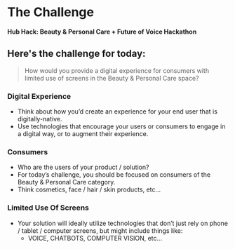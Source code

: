 # The Challenge

**Hub Hack: Beauty & Personal Care + Future of Voice Hackathon**

## Here's the challenge for today:

> How would you provide a digital experience for consumers with limited use of screens in the Beauty & Personal Care space?

### Digital Experience

- Think about how you’d create an experience for your end user that is digitally-native.
- Use technologies that encourage your users or consumers to engage in a digital way, or to augment their experience.

### Consumers

- Who are the users of your product / solution?
- For today’s challenge, you should be focused on consumers of the Beauty & Personal Care category.
- Think cosmetics, face / hair / skin products, etc…

### Limited Use Of Screens

- Your solution will ideally utilize technologies that don’t just rely on phone / tablet / computer screens, but might include things like:
  - VOICE, CHATBOTS, COMPUTER VISION, etc…